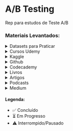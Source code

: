 # A/B Testing

Rep para estudos de Teste A/B

### Materiais Levantados:
<details>
  <summary>Datasets para Praticar</summary>
  
  1. ASOS Digital Experiments Dataset
     - Artigo [**Datasheet for the ASOS Digital Experiments Dataset**](https://osf.io/vyuce) 
     - Dados [**ASOS Digital Experiments Dataset**](https://osf.io/64jsb/)
     - Github [OCE Dataset](https://github.com/liuchbryan/oce-dataset)
     - Kaggle [ASOS Digital Experiments Dataset](https://www.kaggle.com/datasets/marinazmieva/asos-digital-experiments-dataset)
     - Excel [2024-02 asos_digital_experiments_dataset](https://onedrive.live.com/view.aspx?resid=8612090E610871E4%21537613&authkey=!AD4N5UDfLe9tiH0)
  2. Mobile Games: A/B Testing ⏳
     - [Kaggle](https://www.kaggle.com/datasets/yufengsui/mobile-games-ab-testing)
  3. Fast Food Marketing Campaign ⏳
     - Kaggle [Fast Food Marketing Campaign A\B Test](https://www.kaggle.com/datasets/chebotinaa/fast-food-marketing-campaign-ab-test)
     - Github [WA_Fn-UseC_-Marketing-Campaign-Eff-UseC_-FastF](https://github.com/pthiagu2/DataMining/blob/master/WA_Fn-UseC_-Marketing-Campaign-Eff-UseC_-FastF.csv)
  5. Dataset [A/B test data](https://www.kaggle.com/datasets/sergylog/ab-test-data) 

</details>

<details>
  <summary>Cursos Udemy</summary>
  
  1. [Bayesian Machine Learning in Python: A/B Testing](https://www.udemy.com/course/bayesian-machine-learning-in-python-ab-testing) ⚠️ 30% realizado 
  2. [Ultimate AB Testing Course with Python Coding](https://www.udemy.com/course/ultimate-ab-testing-course-with-python-coding) ⏳
  
</details>

<details>
  <summary>Kaggle</summary>
  
  1. Notebook [A/B Testing: Step by Step & Hypothesis Testing](https://www.kaggle.com/code/ekrembayar/a-b-testing-step-by-step-hypothesis-testing) ✅
  2. Notebook [Hypothesis Testing ~ Step by Step](https://www.kaggle.com/code/eisgandar/hypothesis-testing-step-by-step)
  3. Notebook [DataCamp Project Mobile Games A/B Testing](https://www.kaggle.com/code/yufengsui/datacamp-project-mobile-games-a-b-testing/notebook)
  4. Notebook [A/B Test on Fast Food Marketing Campaign](https://www.kaggle.com/code/duonghoanvu1/a-b-test-on-fast-food-marketing-campaign) ✅
  5. Notebook [A/B Testing of a Fast Food Marketing Campaign](https://www.kaggle.com/code/chebotinaa/a-b-testing-of-fast-food-marketing-campaign)

</details>

<details>
  <summary>Github</summary>
  
  1. https://github.com/ashutoshnayakIE/AB-tutorial/blob/master/AB%20Tutorial%20Notebook.ipynb ✅
  2. https://github.com/tantawy997/Analyze_ab_test_results_notebook/tree/main 
  3. https://github.com/irsyadas/ab-testing-python/blob/main/AB_testing.ipynb 
  4. https://github.com/niranjannagabhushan/Hypothesis-Testing 
  5. https://github.com/mshaadk/AB-Testing-Marketing-Campaigns 
  6. https://github.com/Illias-b/AB-Testing-Notebook/tree/main 
  7. https://github.com/aspnmrv/ab_testing/tree/main 
  8. https://github.com/nickbuker/bootstrap_for_ab_testing/tree/main 
  9. https://github.com/alexriggio/ab_testing_simulation 
</details>



<details>
  <summary>Codecademy</summary>
  
  1. [Hypothesis Testing: Associations](https://www.codecademy.com/enrolled/courses/hypothesis-testing-associations) ⏳
  2. [Hypothesis Testing with Python](https://www.codecademy.com/learn/hypothesis-testing-python) 
  3. [Introduction to Hypothesis Testing](https://www.codecademy.com/learn/introduction-to-hypothesis-testing) 
  4. [Hypothesis Testing: Significance Thresholds](https://www.codecademy.com/learn/hypothesis-testing-significance-thresholds) 
  
</details>

<details>
  <summary>Livros</summary>

  1. Trustworthy Online Controlled Experiments A Practical Guide to A/B Testing ⏳
  2. Experimentation for Engineers - [Github](https://github.com/dsweet99/e4e) (chapt 1,2,7,8)
  3. Hands-On Data Science for Marketing Improve your marketing strategies with machine learning using Python and R - [Github](https://github.com/PacktPublishing/Hands-On-Data-Science-for-Marketing) (chapt 12) ✅
  4. Bandit Algorithms for Website Optimization - [Github](https://github.com/johnmyleswhite/BanditsBook) 
  5. Think Stats [Chapter 16 Hypothesis Testing](https://allendowney.github.io/ThinkStats/chap09.html) 
   
</details>

<details>
  <summary>Artigos</summary>
  
  1. [A/B Testing Intuition Busters](https://drive.google.com/file/d/1oK2HpKKXeQLX6gQeQpfEaCGZtNr2kR76/view) ✅
  2. [Success Rate of Ideas vs. Experiments and the Implications of False Positive Statistically Significant Results](https://docs.google.com/document/d/1_D2IsIlR9HsdGpOg3J1g44G5VqfTkTVw/edit) ✅
  3. [REFUTED CAUSAL CLAIMS FROM OBSERVATIONAL STUDIES](https://onedrive.live.com/?authkey=%21ABK%5FhK0sjnN%5FXSg&id=8612090E610871E4%21358443&cid=8612090E610871E4&parId=root&parQt=sharedby&o=OneUp) ✅

</details>

<details>
  <summary>Podcasts</summary>
  
  1. [The ultimate guide to A/B testing | Ronny Kohavi (Airbnb, Microsoft, Amazon)](https://www.lennysnewsletter.com/p/the-ultimate-guide-to-ab-testing) ✅
  
</details>

<details>
  <summary>Medium</summary>
  
  1. [Designing Experimentation Guardrails](https://medium.com/airbnb-engineering/designing-experimentation-guardrails-ed6a976ec669) ✅
  
</details>
 
#### Legenda:
- ✅ Concluído
- ⏳ Em Progresso
- ⚠️ Interrompido/Pausado
